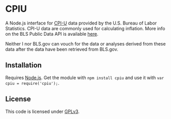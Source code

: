 # CPIU
A Node.js interface for [CPI-U](https://www.bls.gov/cpi/) data provided by the U.S. Bureau of Labor Statistics. CPI-U data are commonly used for calculating inflation. More info on the BLS Public Data API is available [here](https://www.bls.gov/developers/home.htm).

Neither I nor BLS.gov can vouch for the data or analyses derived from these data after the data have been retrieved from BLS.gov.

## Installation

Requires [Node.js](https://nodejs.org). Get the module with `npm install cpiu` and use it with `var cpiu = require('cpiu');`.

## License

This code is licensed under [GPLv3](LICENSE).
